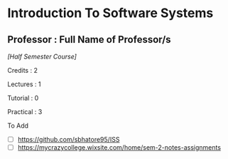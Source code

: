 # Introduction To Software Systems
## Professor : Full Name of Professor/s

_[Half Semester Course]_

Credits : 2

Lectures : 1

Tutorial : 0

Practical : 3

<!---
#### Grading Scheme

![Grades Scheme](./Grading/Marks.png)
--->







To Add
- [ ] https://github.com/sbhatore95/ISS
- [ ] https://mycrazycollege.wixsite.com/home/sem-2-notes-assignments
